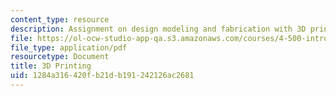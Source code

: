 ```yaml
---
content_type: resource
description: Assignment on design modeling and fabrication with 3D printing.
file: https://ol-ocw-studio-app-qa.s3.amazonaws.com/courses/4-500-introduction-to-design-computing-fall-2008/1284a316420fb21db191242126ac2681_assn5.pdf
file_type: application/pdf
resourcetype: Document
title: 3D Printing
uid: 1284a316-420f-b21d-b191-242126ac2681
---
```

